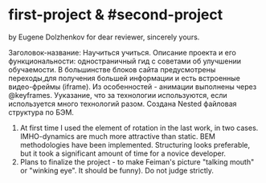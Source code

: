 # first-project & #second-project
by Eugene Dolzhenkov for dear reviewer, 
sincerely yours.

Заголовок-название: Научиться учиться.
Описание проекта и его функциональности: одностраничный гид с советами об улучшении обучаемости. В большинстве блоков сайта предусмотрены переходы,для получения большей информации и есть встроенные видео-фреймы (iframe). Из особенностей - анимации выполнены через @keyframes.
Ууказание, что за технологии используются, если используется много технологий разом. Создана Nested файловая структура по БЭМ.

1. At first time I used the element of rotation in the last work, in two cases. IMHO-dynamics are much more attractive than static. 
BEM methodologies have been implemented. Structuring looks preferable, but it took a significant amount of time for a novice developer.
2. Plans to finalize the project - to make Feiman's picture "talking mouth" or "winking eye". It should be funny).
Do not judge strictly.

